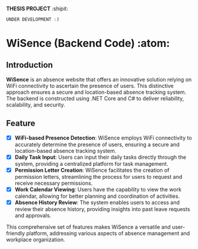 **THESIS PROJECT** :shipit:
```css
UNDER DEVELOPMENT :)
```
# WiSence (Backend Code) :atom:
## Introduction
**WiSence** is an absence website that offers an innovative solution relying on WiFi connectivity to ascertain the presence of users. This distinctive approach ensures a secure and location-based absence tracking system. The backend is constructed using .NET Core and C# to deliver reliability, scalability, and security.

## Feature
- [x] **WiFi-based Presence Detection**: WiSence employs WiFi connectivity to accurately determine the presence of users, ensuring a secure and location-based absence tracking system.
- [x] **Daily Task Input**: Users can input their daily tasks directly through the system, providing a centralized platform for task management.
- [x] **Permission Letter Creation**: WiSence facilitates the creation of permission letters, streamlining the process for users to request and receive necessary permissions.
- [x] **Work Calendar Viewing**: Users have the capability to view the work calendar, allowing for better planning and coordination of activities.
- [x] **Absence History Review**: The system enables users to access and review their absence history, providing insights into past leave requests and approvals.

This comprehensive set of features makes WiSence a versatile and user-friendly platform, addressing various aspects of absence management and workplace organization.

